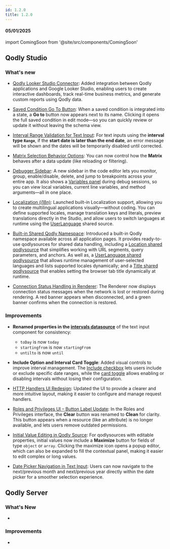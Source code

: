 ```yaml
---
id: 1.2.0
title: 1.2.0
---
```



#### 05/01/2025

import ComingSoon from '@site/src/components/ComingSoon'



## Qodly Studio

<h3>What's new</h3>


- [Qodly Looker Studio Connector](../qodlyLookerStudio/qodlyLookerStudioConnector): Added integration between Qodly applications and Google Looker Studio, enabling users to create interactive dashboards, track real-time business metrics, and generate custom reports using Qodly data.

- [Saved Condition Go To Button](../../4DQodlyPro/pageLoaders/states/conditionalState.md#saved-condition-integration): When a saved condition is integrated into a state, a **Go to** button now appears next to its name. Clicking it opens the full saved condition in edit mode—so you can quickly review or update it without leaving the schema view.

- [Interval Range Validation for Text Input](../../4DQodlyPro/pageLoaders/components/textinput.md#intervals-for-date-input): For text inputs using the **interval type `Range`**, if the **start date is later than the end date**, an error message will be shown and the dates will be temporarily disabled until corrected. 

- [Matrix Selection Behavior Options](../../4DQodlyPro/pageLoaders/components/matrix.md#properties-customization): You can now control how the **Matrix** behaves after a data update (like reloading or filtering).

- [Debugger Sidebar](../../4DQodlyPro/debugging.md#debugger-sidebar): A new sidebar in the code editor lets you monitor, group, enable/disable, delete, and jump to breakpoints across your entire app. It also shows a [Variables panel](../../4DQodlyPro/debugging.md#variables-panel) during debug sessions, so you can view local variables, current line variables, and method arguments—all in one place.

- [Localization (i18n)](../../4DQodlyPro/localization.md): Launched built-in Localization support, allowing you to create multilingual applications visually—without coding. You can define supported locales, manage translation keys and literals, preview translations directly in the Studio, and allow users to switch languages at runtime using the [UserLanguage](../../4DQodlyPro/pageLoaders/qodlySources.md#qodlysource-userlanguage) shared source.

- [Built-in Shared Qodly Namespace](../../4DQodlyPro/pageLoaders/qodlySources.md#built-in-shared-qodly-namespace): Introduced a built-in Qodly namespace available across all application pages. It provides ready-to-use qodlysources for shared data handling, including a [Location shared qodlysource](../../4DQodlyPro/pageLoaders/qodlySources.md#qodlysource-location) that simplifies working with URL segments, query parameters, and anchors. As well as, a [UserLanguage shared qodlysource](../../4DQodlyPro/pageLoaders/qodlySources.md#qodlysource-userlanguage) that allows runtime management of user-selected languages and lists supported locales dynamically; and a [Title shared qodlysource](../../4DQodlyPro/pageLoaders/qodlySources.md#qodlysource-title) that enables setting the browser tab title dynamically at runtime.

- [Connection Status Handling in Renderer](../../4DQodlyPro/rendering.md#connection-status-handling): The Renderer now displays connection status messages when the network is lost or restored during rendering. A red banner appears when disconnected, and a green banner confirms when the connection is restored.


<h3> Improvements </h3> 

- **Renamed properties in the [intervals datasource](../../4DQodlyPro/pageLoaders/components/textinput.md#params-object-properties)** of the text input component for consistency:

    - `toDay` is now `today`
    - `startingfrom` is now `startingFrom`
    - `untilto` is now `until`

- **Include Option and Interval Card Toggle**: Added visual controls to improve interval management. The [Include checkbox](../../4DQodlyPro/pageLoaders/components/textinput.md#include-checkbox-within-the-card) lets users include or exclude specific date ranges, while the [card toggle](../../4DQodlyPro/pageLoaders/components/textinput.md#card-toggle-top-right) allows enabling or disabling intervals without losing their configuration.

- [HTTP Handlers UI Redesign](../../4DQodlyPro/httpHandlers.md): Updated the UI to provide a clearer and more intuitive layout, making it easier to configure and manage request handlers.

- [Roles and Privileges UI – Button Label Update](../../4DQodlyPro/roles/permissionsOverview.md#clean-non-existing-resources): In the Roles and Privileges interface, the **Clear** button was renamed to **Clean** for clarity. This button appears when a resource (like an attribute) is no longer available, and lets users remove outdated permissions. 

- [Initial Value Editing in Qodly Source](../../4DQodlyPro/pageLoaders/qodlySources.md#editing-a-qodly-source): For qodlysources with editable properties, initial values now include a **Maximize** button for fields of type `object` or `array`. Clicking the maximize icon opens a popup editor, which can also be expanded to fill the contextual panel, making it easier to edit complex or long values.

- [Date Picker Navigation in Text Input](../../4DQodlyPro/pageLoaders/components/textinput.md#embedded-input): Users can now navigate to the next/previous month and next/previous year directly within the date picker for a smoother selection experience.


## Qodly Server

<h3> What's New </h3>

- 

<h3> Improvements </h3> 

- 
